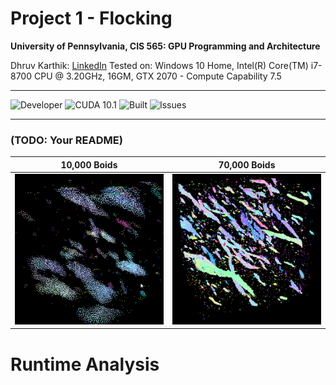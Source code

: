 Project 1 - Flocking
====================
**University of Pennsylvania, CIS 565: GPU Programming and Architecture**

Dhruv Karthik: [LinkedIn](https://www.linkedin.com/in/dhruv_karthik/)
Tested on: Windows 10 Home, Intel(R) Core(TM) i7-8700 CPU @ 3.20GHz, 16GM, GTX 2070 - Compute Capability 7.5
____________________________________________________________________________________
![Developer](https://img.shields.io/badge/Developer-Dhruv-0f97ff.svg?style=flat) ![CUDA 10.1](https://img.shields.io/badge/CUDA-10.1-yellow.svg) ![Built](https://img.shields.io/appveyor/ci/gruntjs/grunt.svg) ![Issues](https://img.shields.io/badge/issues-none-green.svg)
____________________________________________________________________________________

### (TODO: Your README)
| 10,000 Boids | 70,000 Boids |
| ------------- | ----------- |
| ![](images/10KBoids.gif)  | ![](images/70kboids.gif) |

# Runtime Analysis

